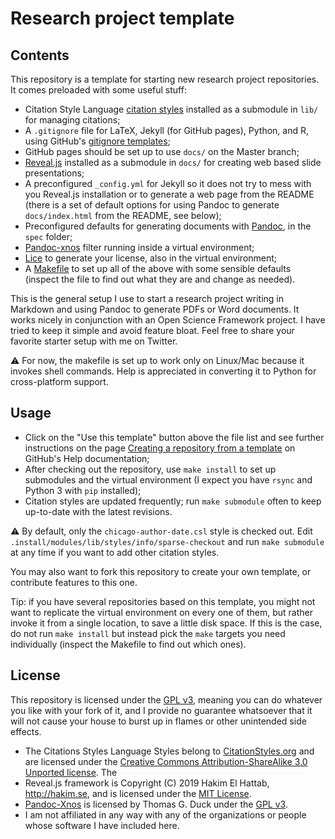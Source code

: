 Research project template
=========================

Contents
--------

This repository is a template for starting new research project
repositories. It comes preloaded with some useful stuff:

- Citation Style Language [citation
  styles](https://github.com/citation-style-language/styles) installed
  as a submodule in `lib/` for managing citations;
- A `.gitignore` file for LaTeX, Jekyll (for GitHub pages), Python, and
  R, using GitHub's [gitignore
  templates](https://github.com/github/gitignore);
- GitHub pages should be set up to use `docs/` on the Master branch;
- [Reveal.js](https://revealjs.com/) installed as a submodule in
  `docs/` for creating web based slide presentations;
- A preconfigured `_config.yml` for Jekyll so it does not try to mess
  with you Reveal.js installation or to generate a web page from the
  README (there is a set of default options for using Pandoc to
  generate `docs/index.html` from the README, see below);
- Preconfigured defaults for generating documents with
  [Pandoc](http://pandoc.org), in the `spec` folder;
- [Pandoc-xnos](https://github.com/tomduck/pandoc-xnos) filter running
  inside a virtual environment;
- [Lice](https://github.com/licenses/lice) to generate your license,
  also in the virtual environment;
- A [Makefile](https://www.gnu.org/software/make/) to set up all of the
  above with some sensible defaults (inspect the file to find out what
  they are and change as needed).

This is the general setup I use to start a research project writing in
Markdown and using Pandoc to generate PDFs or Word documents. It works
nicely in conjunction with an Open Science Framework project. I have
tried to keep it simple and avoid feature bloat. Feel free to share
your favorite starter setup with me on Twitter.

:warning: For now, the makefile is set up to work only on Linux/Mac
because it invokes shell commands. Help is appreciated in converting it
to Python for cross-platform support.

Usage
-----

- Click on the "Use this template" button above the file list and see
  further instructions on the page [Creating a repository from a
  template](https://help.github.com/en/github/creating-cloning-and-archiving-repositories/creating-a-repository-from-a-template)
  on GitHub's Help documentation;
- After checking out the repository, use `make install` to set up
  submodules and the virtual environment (I expect you have `rsync` and
  Python 3 with `pip` installed);
- Citation styles are updated frequently; run `make submodule`
  often to keep up-to-date with the latest revisions.

:warning: By default, only the `chicago-author-date.csl` style is
checked out. Edit `.install/modules/lib/styles/info/sparse-checkout` and
run `make submodule` at any time if you want to add other citation
styles.

You may also want to fork this repository to create your own template,
or contribute features to this one.

Tip: if you have several repositories based on this template, you might
not want to replicate the virtual environment on every one of them, but
rather invoke it from a single location, to save a little disk space. If
this is the case, do not run `make install` but instead pick the `make`
targets you need individually (inspect the Makefile to find out which
ones).

License
-------

This repository is licensed under the [GPL
v3](https://raw.githubusercontent.com/licenses/license-templates/master/templates/gpl3.txt),
meaning you can do whatever you like with your fork of it, and I
provide no guarantee whatsoever that it will not cause your house to
burst up in flames or other unintended side effects.

- The Citations Styles Language Styles belong to
  [CitationStyles.org](http://citationstyles.org/) and are licensed
  under the [Creative Commons Attribution-ShareAlike 3.0 Unported
  license](http://creativecommons.org/licenses/by-sa/3.0/). The
- Reveal.js framework is Copyright (C) 2019 Hakim El Hattab,
  http://hakim.se, and is licensed under the [MIT
  License](https://raw.githubusercontent.com/licenses/license-templates/master/templates/mit.txt).
- [Pandoc-Xnos](https://github.com/tomduck/pandoc-xnos) is licensed by
  Thomas G. Duck under the
  [GPL v3](https://raw.githubusercontent.com/licenses/license-templates/master/templates/gpl3.txt).
- I am not affiliated in any way with any of the organizations or people
  whose software I have included here.


